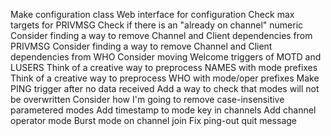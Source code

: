 Make configuration class
Web interface for configuration
Check max targets for PRIVMSG
Check if there is an "already on channel" numeric
Consider finding a way to remove Channel and Client dependencies from PRIVMSG
Consider finding a way to remove Channel and Client dependencies from WHO
Consider moving Welcome triggers of MOTD and LUSERS
Think of a creative way to preprocess NAMES with mode prefixes
Think of a creative way to preprocess WHO with mode/oper prefixes
Make PING trigger after no data received
Add a way to check that modes will not be overwritten
Consider how I'm going to remove case-insensitive parametered modes
Add timestamp to mode key in channels
Add channel operator mode
Burst mode on channel join
Fix ping-out quit message
